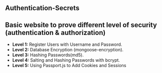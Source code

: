 ## Authentication-Secrets
## Basic website to prove different level of security (authentication &amp; authorization)
* **Level 1:** Register Users with Username and Password.
* **Level 2:** Database Encryption (mongoose-encryption).
* **Level 3:** Hashing Passwords(md5). 
* **Level 4:** Salting and Hashing Passwords with bcrypt.
* **Level 5:** Using Passport.js to Add Cookies and Sessions
